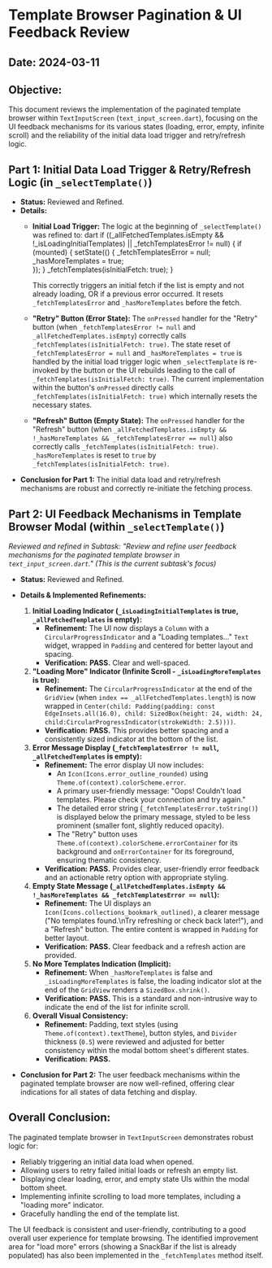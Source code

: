 # Template Browser Pagination & UI Feedback Review

## Date: 2024-03-11

## Objective:
This document reviews the implementation of the paginated template browser within `TextInputScreen` (`text_input_screen.dart`), focusing on the UI feedback mechanisms for its various states (loading, error, empty, infinite scroll) and the reliability of the initial data load trigger and retry/refresh logic.

## Part 1: Initial Data Load Trigger & Retry/Refresh Logic (in `_selectTemplate()`)

*   **Status:** Reviewed and Refined.
*   **Details:**
    *   **Initial Load Trigger:** The logic at the beginning of `_selectTemplate()` was refined to:
        dart
        if ((_allFetchedTemplates.isEmpty && !_isLoadingInitialTemplates) || _fetchTemplatesError != null) {
            if (mounted) {
                setState(() {
                    _fetchTemplatesError = null; 
                    _hasMoreTemplates = true;    
                });
            }
            _fetchTemplates(isInitialFetch: true); 
        }
        
        This correctly triggers an initial fetch if the list is empty and not already loading, OR if a previous error occurred. It resets `_fetchTemplatesError` and `_hasMoreTemplates` before the fetch.
    *   **"Retry" Button (Error State):** The `onPressed` handler for the "Retry" button (when `_fetchTemplatesError != null` and `_allFetchedTemplates.isEmpty`) correctly calls `_fetchTemplates(isInitialFetch: true)`. The state reset of `_fetchTemplatesError = null` and `_hasMoreTemplates = true` is handled by the initial load trigger logic when `_selectTemplate` is re-invoked by the button or the UI rebuilds leading to the call of `_fetchTemplates(isInitialFetch: true)`. The current implementation within the button's `onPressed` directly calls `_fetchTemplates(isInitialFetch: true)` which internally resets the necessary states.
    *   **"Refresh" Button (Empty State):** The `onPressed` handler for the "Refresh" button (when `_allFetchedTemplates.isEmpty && !_hasMoreTemplates && _fetchTemplatesError == null`) also correctly calls `_fetchTemplates(isInitialFetch: true)`. `_hasMoreTemplates` is reset to `true` by `_fetchTemplates(isInitialFetch: true)`.
*   **Conclusion for Part 1:** The initial data load and retry/refresh mechanisms are robust and correctly re-initiate the fetching process.

## Part 2: UI Feedback Mechanisms in Template Browser Modal (within `_selectTemplate()`)

*Reviewed and refined in Subtask: "Review and refine user feedback mechanisms for the paginated template browser in `text_input_screen.dart`." (This is the current subtask's focus)*

*   **Status:** Reviewed and Refined.
*   **Details & Implemented Refinements:**
    1.  **Initial Loading Indicator (`_isLoadingInitialTemplates` is true, `_allFetchedTemplates` is empty):**
        *   **Refinement:** The UI now displays a `Column` with a `CircularProgressIndicator` and a "Loading templates..." `Text` widget, wrapped in `Padding` and centered for better layout and spacing.
        *   **Verification:** **PASS.** Clear and well-spaced.
    2.  **"Loading More" Indicator (Infinite Scroll - `_isLoadingMoreTemplates` is true):**
        *   **Refinement:** The `CircularProgressIndicator` at the end of the `GridView` (when `index == _allFetchedTemplates.length`) is now wrapped in `Center(child: Padding(padding: const EdgeInsets.all(16.0), child: SizedBox(height: 24, width: 24, child:CircularProgressIndicator(strokeWidth: 2.5))))`.
        *   **Verification:** **PASS.** This provides better spacing and a consistently sized indicator at the bottom of the list.
    3.  **Error Message Display (`_fetchTemplatesError != null`, `_allFetchedTemplates` is empty):**
        *   **Refinement:** The error display UI now includes:
            *   An `Icon(Icons.error_outline_rounded)` using `Theme.of(context).colorScheme.error`.
            *   A primary user-friendly message: "Oops! Couldn't load templates. Please check your connection and try again."
            *   The detailed error string (`_fetchTemplatesError.toString()`) is displayed below the primary message, styled to be less prominent (smaller font, slightly reduced opacity).
            *   The "Retry" button uses `Theme.of(context).colorScheme.errorContainer` for its background and `onErrorContainer` for its foreground, ensuring thematic consistency.
        *   **Verification:** **PASS.** Provides clear, user-friendly error feedback and an actionable retry option with appropriate styling.
    4.  **Empty State Message (`_allFetchedTemplates.isEmpty && !_hasMoreTemplates && _fetchTemplatesError == null`):**
        *   **Refinement:** The UI displays an `Icon(Icons.collections_bookmark_outlined)`, a clearer message ("No templates found.\nTry refreshing or check back later!"), and a "Refresh" button. The entire content is wrapped in `Padding` for better layout.
        *   **Verification:** **PASS.** Clear feedback and a refresh action are provided.
    5.  **No More Templates Indication (Implicit):**
        *   **Refinement:** When `_hasMoreTemplates` is false and `_isLoadingMoreTemplates` is false, the loading indicator slot at the end of the `GridView` renders a `SizedBox.shrink()`.
        *   **Verification:** **PASS.** This is a standard and non-intrusive way to indicate the end of the list for infinite scroll.
    6.  **Overall Visual Consistency:**
        *   **Refinement:** Padding, text styles (using `Theme.of(context).textTheme`), button styles, and `Divider` thickness (`0.5`) were reviewed and adjusted for better consistency within the modal bottom sheet's different states.
        *   **Verification:** **PASS.**

*   **Conclusion for Part 2:** The user feedback mechanisms within the paginated template browser are now well-refined, offering clear indications for all states of data fetching and display.

## Overall Conclusion:

The paginated template browser in `TextInputScreen` demonstrates robust logic for:
*   Reliably triggering an initial data load when opened.
*   Allowing users to retry failed initial loads or refresh an empty list.
*   Displaying clear loading, error, and empty state UIs within the modal bottom sheet.
*   Implementing infinite scrolling to load more templates, including a "loading more" indicator.
*   Gracefully handling the end of the template list.

The UI feedback is consistent and user-friendly, contributing to a good overall user experience for template browsing. The identified improvement area for "load more" errors (showing a SnackBar if the list is already populated) has also been implemented in the `_fetchTemplates` method itself.


